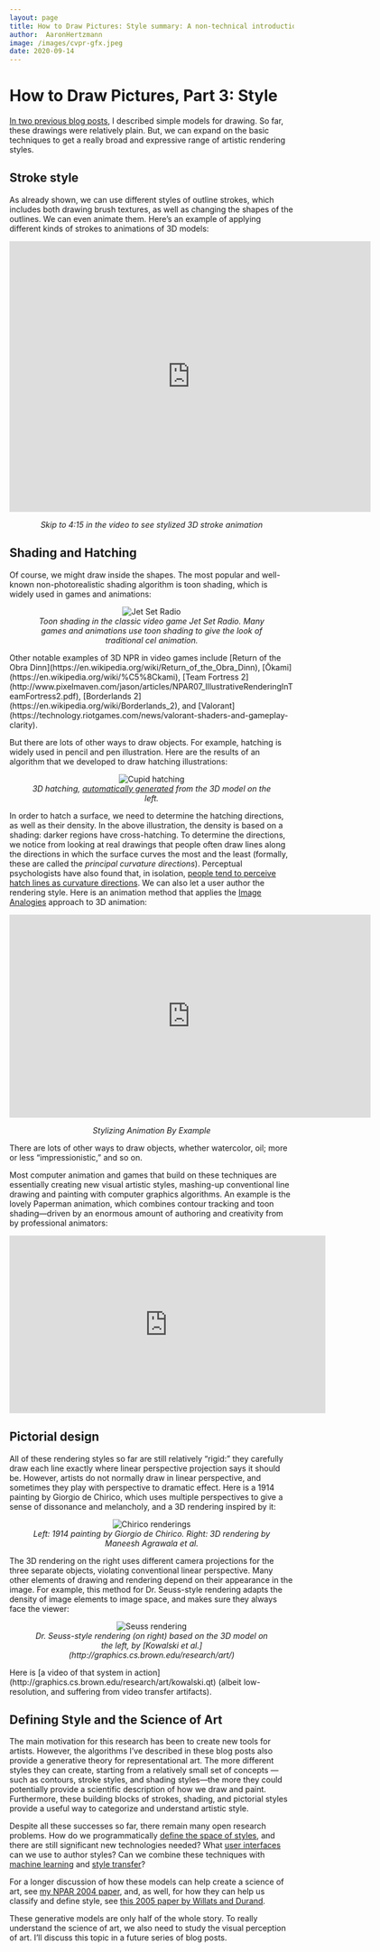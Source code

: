 ```yaml
---
layout: page
title: How to Draw Pictures: Style summary: A non-technical introduction to non-photorealistic rendering, part 3
author:  AaronHertzmann
image: /images/cvpr-gfx.jpeg
date: 2020-09-14
---
```



# How to Draw Pictures, Part 3: Style



[In two previous blog posts](https://aaronhertzmann.com/2020/09/13/2020-09-12-how-to-draw-pictures-contours.html), I described simple models for drawing. So far, these drawings were relatively plain. But, we can expand on the basic techniques to get a really broad and expressive range of artistic rendering styles.

Stroke style
------------

As already shown, we can use different styles of outline strokes, which includes both drawing brush textures, as well as changing the shapes of the outlines. We can even animate them. Here’s an example of applying different kinds of strokes to animations of 3D models:

<center><iframe src="https://player.vimeo.com/video/45851544" width="640" height="480" frameborder="0" allow="autoplay; fullscreen" allowfullscreen></iframe>
<p><i>Skip to 4:15 in the video to see stylized 3D stroke animation</i></p></center>


Shading and Hatching
--------

Of course, we might draw inside the shapes. The most popular and well-known non-photorealistic shading algorithm is toon shading, which is widely used in games and animations:

<center>
<figure>
  <img src="../../../images/howtodraw/jet_set_radio.jpeg" alt="Jet Set Radio"/>
  <figcaption align="center"><i>Toon shading in the classic video game Jet Set Radio. Many games and animations use toon shading to give the look of traditional cel animation.
</i></figcaption>
</figure>
</center>
Other notable examples of 3D NPR in video games include [Return of the Obra Dinn](https://en.wikipedia.org/wiki/Return_of_the_Obra_Dinn), [Ōkami](https://en.wikipedia.org/wiki/%C5%8Ckami), [Team Fortress 2](http://www.pixelmaven.com/jason/articles/NPAR07_IllustrativeRenderingInTeamFortress2.pdf), [Borderlands 2](https://en.wikipedia.org/wiki/Borderlands_2), and [Valorant](https://technology.riotgames.com/news/valorant-shaders-and-gameplay-clarity).

But there are lots of other ways to draw objects. For example, hatching is widely used in pencil and pen illustration. Here are the results of an algorithm that we developed to draw hatching illustrations:
<center>
<figure>
  <img src="../../../images/howtodraw/cupid_hatch.png" alt="Cupid hatching"/>
  <figcaption align="center"><i>3D hatching, <a href="https://www.mrl.nyu.edu/publications/illustrating-smooth/">automatically generated</a> from the 3D model on the left.
</i></figcaption>
</figure>
</center>

In order to hatch a surface, we need to determine the hatching directions, as well as their density. In the above illustration, the density is based on a shading: darker regions have cross-hatching. To determine the directions, we notice from looking at real drawings that people often draw lines along the directions in which the surface curves the most and the least (formally, these are called the *principal curvature directions*). Perceptual psychologists have also found that, in isolation, [people tend to perceive hatch lines as curvature directions](https://nyuscholars.nyu.edu/en/publications/observer-biases-in-the-3d-interpretation-of-line-drawings).
We can also let a user author the rendering style. Here is an animation method that applies the [Image Analogies](https://research.adobe.com/image-stylization-history-and-future-part-2/) approach to 3D animation:

<center>
<iframe src="https://player.vimeo.com/video/64407522" width="640" height="360" frameborder="0" allow="autoplay; fullscreen" allowfullscreen></iframe>
<p><i>Stylizing Animation By Example</a></i></p></center>

There are lots of other ways to draw objects, whether watercolor, oil; more or less “impressionistic,” and so on.

Most computer animation and games that build on these techniques are essentially creating new visual artistic styles, mashing-up conventional line drawing and painting with computer graphics algorithms. An example is the lovely Paperman animation, which combines contour tracking and toon shading—driven by an enormous amount of authoring and creativity from by professional animators:

<center>
<iframe width="560" height="315" src="https://www.youtube.com/embed/mM6cLnscmO8" frameborder="0" allow="accelerometer; autoplay; encrypted-media; gyroscope; picture-in-picture" allowfullscreen></iframe></center>

Pictorial design
----

All of these rendering styles so far are still relatively “rigid:” they carefully draw each line exactly where linear perspective projection says it should be. However, artists do not normally draw in linear perspective, and sometimes they play with perspective to dramatic effect. Here is a 1914 painting by Giorgio de Chirico, which uses multiple perspectives to give a sense of dissonance and melancholy, and a 3D rendering inspired by it:
<center>
<figure>
  <img src="../../../images/howtodraw/agrawala_perspective.png" alt="Chirico renderings"/>
  <figcaption align="center"><i>Left: 1914 painting by Giorgio de Chirico. Right: 3D rendering by Maneesh Agrawala et al.</i></figcaption>
</figure>
</center>


The 3D rendering on the right uses different camera projections for the three separate objects, violating conventional linear perspective.
Many other elements of drawing and rendering depend on their appearance in the image. For example, this method for Dr. Seuss-style rendering adapts the density of image elements to image space, and makes sure they always face the viewer:
<center>
<figure>
  <img src="../../../images/howtodraw/seuss.png" alt="Seuss rendering"/>
  <figcaption align="center"><i>Dr. Seuss-style rendering (on right) based on the 3D model on the left, by [Kowalski et al.](http://graphics.cs.brown.edu/research/art/)
</i></figcaption>
</figure>
</center>
Here is [a video of that system in action](http://graphics.cs.brown.edu/research/art/kowalski.qt) (albeit low-resolution, and suffering from video transfer artifacts).

Defining Style and the Science of Art
---

The main motivation for this research has been to create new tools for artists. However, the algorithms I’ve described in these blog posts also provide a generative theory for representational art. The more different styles they can create, starting from a relatively small set of concepts — such as contours, stroke styles, and shading styles—the more they could potentially provide a scientific description of how we draw and paint. Furthermore, these building blocks of strokes, shading, and pictorial styles provide a useful way to categorize and understand artistic style.

Despite all these successes so far, there remain many open research problems. How do we programmatically [define the space of styles](http://freestyle.sourceforge.net/), and there are still significant new technologies needed? What [user interfaces](https://gfx.cs.princeton.edu/pubs/Kalnins_2002_WND/index.php) can we use to author styles? Can we combine these techniques with [machine learning](https://people.cs.umass.edu/~dliu/projects/NeuralContours/) and [style transfer](https://dcgi.fel.cvut.cz/home/sykorad/ebsynth.html)?

For a longer discussion of how these models can help create a science of art, see [my NPAR 2004 paper](http://www.dgp.toronto.edu/~hertzman/ScienceOfArt/), and, as well, for how they can help us classify and define style, see [this 2005 paper by Willats and Durand](https://link.springer.com/content/pdf/10.1007/s10516-004-5449-7.pdf).

These generative models are only half of the whole story. To really understand the science of art, we also need to study the visual perception of art. I’ll discuss this topic in a future series of blog posts.
